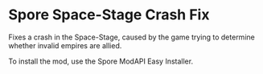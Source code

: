 # Spore Space-Stage Crash Fix  
Fixes a crash in the Space-Stage, caused by the game trying to determine whether invalid empires are allied.  

To install the mod, use the Spore ModAPI Easy Installer.
